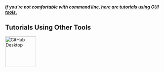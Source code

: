 




#### *If you're not comfortable with command line, [here are tutorials using GUI tools.]( #tutorials-using-other-tools )*



















## Tutorials Using Other Tools

<a href="github-desktop-tutorial.md"><img alt="GitHub Desktop" src="https://desktop.github.com/images/desktop-icon.svg" width="100"></a> 
